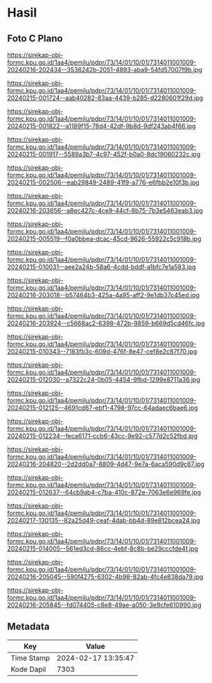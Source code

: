 # Hasil

## Foto C Plano

https://sirekap-obj-formc.kpu.go.id/1aa4/pemilu/pdpr/73/14/01/10/01/7314011001009-20240216-202434--3536242b-2051-4893-aba9-54fd57007f9b.jpg

https://sirekap-obj-formc.kpu.go.id/1aa4/pemilu/pdpr/73/14/01/10/01/7314011001009-20240215-001724--aab40282-83aa-4439-b285-d2280601f29d.jpg

https://sirekap-obj-formc.kpu.go.id/1aa4/pemilu/pdpr/73/14/01/10/01/7314011001009-20240215-001822--a1189f15-78d4-42df-9b8d-9df243ab4f66.jpg

https://sirekap-obj-formc.kpu.go.id/1aa4/pemilu/pdpr/73/14/01/10/01/7314011001009-20240215-001917--5589a3b7-4c97-452f-b0a0-8dc19060232c.jpg

https://sirekap-obj-formc.kpu.go.id/1aa4/pemilu/pdpr/73/14/01/10/01/7314011001009-20240215-002506--eab29849-2489-41f9-a776-e6fbb2e10f3b.jpg

https://sirekap-obj-formc.kpu.go.id/1aa4/pemilu/pdpr/73/14/01/10/01/7314011001009-20240216-203656--a8ec427c-4ce9-44cf-8b75-7b3e5463eab3.jpg

https://sirekap-obj-formc.kpu.go.id/1aa4/pemilu/pdpr/73/14/01/10/01/7314011001009-20240215-005519--f0a0bbea-dcac-45cd-9626-55922c5c918b.jpg

https://sirekap-obj-formc.kpu.go.id/1aa4/pemilu/pdpr/73/14/01/10/01/7314011001009-20240215-010031--aee2a24b-58a6-4cdd-bddf-a1bfc7e1a583.jpg

https://sirekap-obj-formc.kpu.go.id/1aa4/pemilu/pdpr/73/14/01/10/01/7314011001009-20240216-203018--b57464b3-425a-4a95-aff2-9e1db37c45ed.jpg

https://sirekap-obj-formc.kpu.go.id/1aa4/pemilu/pdpr/73/14/01/10/01/7314011001009-20240216-203924--c5668ac2-6398-472b-9859-b669d5cd46fc.jpg

https://sirekap-obj-formc.kpu.go.id/1aa4/pemilu/pdpr/73/14/01/10/01/7314011001009-20240215-010343--7183fb3c-609d-476f-8e47-cef8e2c87f70.jpg

https://sirekap-obj-formc.kpu.go.id/1aa4/pemilu/pdpr/73/14/01/10/01/7314011001009-20240215-012030--a7322c24-0b05-4454-9fbd-1299e8711a36.jpg

https://sirekap-obj-formc.kpu.go.id/1aa4/pemilu/pdpr/73/14/01/10/01/7314011001009-20240215-012125--4691cd67-ebf1-4798-97cc-64adaec6bae6.jpg

https://sirekap-obj-formc.kpu.go.id/1aa4/pemilu/pdpr/73/14/01/10/01/7314011001009-20240215-012234--feca6171-ccb6-43cc-9e92-c577d2c52fbd.jpg

https://sirekap-obj-formc.kpu.go.id/1aa4/pemilu/pdpr/73/14/01/10/01/7314011001009-20240216-204820--2d2dd0a7-8809-4d47-9e7a-6aca590d9c67.jpg

https://sirekap-obj-formc.kpu.go.id/1aa4/pemilu/pdpr/73/14/01/10/01/7314011001009-20240215-012637--64cb9ab4-c7ba-410c-872e-7063e6e969fe.jpg

https://sirekap-obj-formc.kpu.go.id/1aa4/pemilu/pdpr/73/14/01/10/01/7314011001009-20240217-130135--82a25d49-ceaf-4dab-bb4d-89e812bcea24.jpg

https://sirekap-obj-formc.kpu.go.id/1aa4/pemilu/pdpr/73/14/01/10/01/7314011001009-20240215-014005--561ed3cd-86cc-4ebf-8c8b-be29cccfde4f.jpg

https://sirekap-obj-formc.kpu.go.id/1aa4/pemilu/pdpr/73/14/01/10/01/7314011001009-20240216-205045--590f4275-6302-4b98-82ab-4fc4e838da79.jpg

https://sirekap-obj-formc.kpu.go.id/1aa4/pemilu/pdpr/73/14/01/10/01/7314011001009-20240216-205845--fd074405-c8e8-49ae-a050-3e9cfe610990.jpg


## Metadata

| Key        | Value               |
| ---------- | ------------------- |
| Time Stamp | 2024-02-17 13:35:47 |
| Kode Dapil | 7303                |



